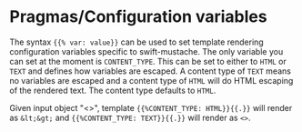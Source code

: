 # Pragmas/Configuration variables

The syntax `{{% var: value}}` can be used to set template rendering configuration variables specific to swift-mustache. The only variable you can set at the moment is `CONTENT_TYPE`. This can be set to either to `HTML` or `TEXT` and defines how variables are escaped. A content type of `TEXT` means no variables are escaped and a content type of `HTML` will do HTML escaping of the rendered text. The content type defaults to `HTML`.

Given input object "<>", template `{{%CONTENT_TYPE: HTML}}{{.}}` will render as `&lt;&gt;` and `{{%CONTENT_TYPE: TEXT}}{{.}}` will render as `<>`.


